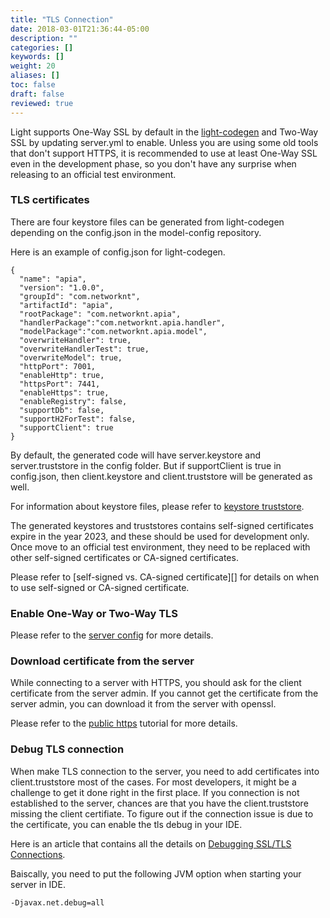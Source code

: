 ```yaml
---
title: "TLS Connection"
date: 2018-03-01T21:36:44-05:00
description: ""
categories: []
keywords: []
weight: 20
aliases: []
toc: false
draft: false
reviewed: true
---
```


Light supports One-Way SSL by default in the [light-codegen][] and Two-Way SSL by updating server.yml to enable. Unless you are using some old tools that don't support HTTPS, it is recommended to use at least One-Way SSL even in the development phase, so you don't have any surprise when releasing to an official test environment. 

### TLS certificates

There are four keystore files can be generated from light-codegen depending on the config.json in the model-config repository.

Here is an example of config.json for light-codegen. 

```
{
  "name": "apia",
  "version": "1.0.0",
  "groupId": "com.networknt",
  "artifactId": "apia",
  "rootPackage": "com.networknt.apia",
  "handlerPackage":"com.networknt.apia.handler",
  "modelPackage":"com.networknt.apia.model",
  "overwriteHandler": true,
  "overwriteHandlerTest": true,
  "overwriteModel": true,
  "httpPort": 7001,
  "enableHttp": true,
  "httpsPort": 7441,
  "enableHttps": true,
  "enableRegistry": false,
  "supportDb": false,
  "supportH2ForTest": false,
  "supportClient": true
}

```

By default, the generated code will have server.keystore and server.truststore in the config folder. But if supportClient is true in config.json, then client.keystore and client.truststore will be generated as well. 

For information about keystore files, please refer to [keystore truststore][]. 

The generated keystores and truststores contains self-signed certificates expire in the year 2023, and these should be used for development only. Once move to an official test environment, they need to be replaced with other self-signed certificates or CA-signed certificates.  

Please refer to [self-signed vs. CA-signed certificate][] for details on when to use self-signed or CA-signed certificate. 

### Enable One-Way or Two-Way TLS

Please refer to the [server config][] for more details.

### Download certificate from the server

While connecting to a server with HTTPS, you should ask for the client certificate from the server admin. If you cannot get the certificate from the server admin, you can download it from the server with openssl.

Please refer to the [public https][] tutorial for more details. 

### Debug TLS connection

When make TLS connection to the server, you need to add certificates into client.truststore most of the cases. For most developers, it might be a challenge to get it done right in the first place. If you connection is not established to the server, chances are that you have the client.truststore missing the client certifiate. To figure out if the connection issue is due to the certificate, you can enable the tls debug in your IDE. 

Here is an article that contains all the details on [Debugging SSL/TLS Connections][].

Baiscally, you need to put the following JVM option when starting your server in IDE. 

```
-Djavax.net.debug=all
```

[keystore truststore]: /tutorial/security/keystore-truststore/
[self-signed vs CA-signed certificate]: /faq/self-ca-signed-cert/
[server config]: /concern/server/
[light-codegen]: /tool/light-codegen/
[public https]: /tutorial/client/public-https/
[Debugging SSL/TLS Connections]: https://docs.oracle.com/javase/7/docs/technotes/guides/security/jsse/ReadDebug.html


